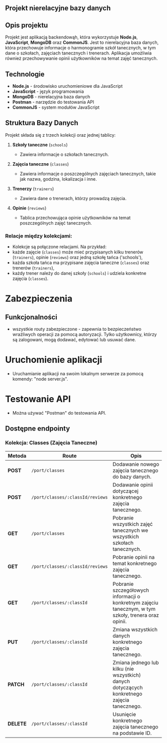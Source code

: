 ## Projekt nierelacyjne bazy danych

## Opis projektu

Projekt jest aplikacją backendowąh, która wykorzystuje **Node.js**, **JavaScript**, **MongoDB** oraz **CommonJS**. Jest to nierelacyjna baza danych, która przechowuje informacje o harmonogramie szkół tanecznych, w tym dane o szkołach, zajęciach tanecznych i trenerach. Aplikacja umożliwia również przechowywanie opinii użytkowników na temat zajęć tanecznych.

## Technologie

- **Node.js** - środowisko uruchomieniowe dla JavaScript
- **JavaScript** - język programowania
- **MongoDB** - nierelacyjna baza danych
- **Postman** - narzędzie do testowania API
- **CommonJS** - system modułów JavaScript

## Struktura Bazy Danych

Projekt składa się z trzech kolekcji oraz jednej tablicy:

1. **Szkoły taneczne** (`schools`)
   - Zawiera informacje o szkołach tanecznych.
   
2. **Zajęcia taneczne** (`classes`)
   - Zawiera informacje o poszczególnych zajęciach tanecznych, takie jak nazwa, godzina, lokalizacja i inne.
   
3. **Trenerzy** (`trainers`)
   - Zawiera dane o trenerach, którzy prowadzą zajęcia.

4. **Opinie** (`reviews`)
   - Tablica przechowująca opinie użytkowników na temat poszczególnych zajęć tanecznych.
   
### Relacje między kolekcjami:
- Kolekcje są połączone relacjami. Na przykład:
- każde zajęcie (`classes`) może mieć przypisanych kilku trenerów (`trainers`), opinie (`reviews`) oraz jedną szkołę tańca ('schools'),
- każda szkoła tańca ma przypisane zajęcia taneczne (`classes`) oraz trenerów (`trainers`),
- każdy trener należy do danej szkoły (`schools`) i udziela konkretne zajęcia (`classes`).

# Zabezpieczenia

## Funkcjonalności

- wszystkie routy zabezpieczone - zapewnia to bezpieczeństwo wrażliwych operacji za pomocą autoryzacji. Tylko użytkownicy, którzy są zalogowani, mogą dodawać, edytować lub usuwać dane.
 
# Uruchomienie aplikacji
- Uruchamianie aplikacji na swoim lokalnym serwerze za pomocą komendy: "node server.js".

# Testowanie API
- Można używać "Postman" do testowania API.

## Dostępne endpointy

### Kolekcja: Classes (Zajęcia Taneczne)

| Metoda  | Route                              | Opis                                                                                                 |
|---------|------------------------------------|------------------------------------------------------------------------------------------------------|
| **POST**  | `/port/classes`                  | Dodawanie nowego zajęcia tanecznego do bazy danych.                                                  |
| **POST**  | `/port/classes/:classId/reviews` | Dodawanie opinii dotyczącej konkretnego zajęcia tanecznego.                                          |
| **GET**   | `/port/classes`                  | Pobranie wszystkich zajęć tanecznych we wszystkich szkołach tanecznych.                              |
| **GET**   | `/port/classes/:classId/reviews` | Pobranie opinii na temat konkretnego zajęcia tanecznego.                                             |
| **GET**   | `/port/classes/:classId`         | Pobranie szczegółowych informacji o konkretnym zajęciu tanecznym, w tym szkoły, trenera oraz opinii. |
| **PUT**   | `/port/classes/:classId`         | Zmiana wszystkich danych konkretnego zajęcia tanecznego.                                             |
| **PATCH** | `/port/classes/:classId`         | Zmiana jednego lub kilku (nie wszystkich) danych dotyczących konkretnego zajęcia tanecznego.         |
| **DELETE**| `/port/classes/:classId`         | Usunięcie konkretnego zajęcia tanecznego na podstawie ID.                                            |




  

